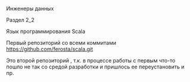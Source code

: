 Инженеры данных

Раздел 2_2

Язык программирования Scala

Первый репозиторий со всеми коммитами https://github.com/ferosta/scala.git

Это второй репозиторий , т.к. в процессе работы с первым что-то пошло не так со средой разработки и пришлось ее переустановить и пр.
